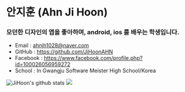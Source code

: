 
# 안지훈 (Ahn Ji Hoon) 
### 모던한 디자인의 앱을 좋아하며, android, ios 를 배우는 학생입니다.
- Email : ahnjh1028@naver.com
- GitHub : https://github.com/JiHoonAHN
- Facebook : https://www.facebook.com/profile.php?id=100026056959272
- School : In Gwangju Software Meister High School/Korea



![JiHoon's github stats](https://github-readme-stats.vercel.app/api?username=JiHoonAHN&show_icons=true&theme=tokyonight)
<a href="https://github.com/JiHoonAHN">
  <img src="https://github-readme-stats.vercel.app/api/top-langs/?username=JiHoonAHN&layout=compact"/>
</a>

